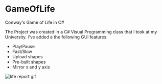 # GameOfLife
Conway's Game of Life in C#

The Project was created in a C# Visual Programming class that I took at my University. I've added a the following GUI features:
- Play/Pause
- Fast/Slow
- Upload shapes
- Pre-built shapes
- Mirror x and y axis

![life report gif](https://user-images.githubusercontent.com/12435168/28842261-316f7b2e-76ba-11e7-97a2-8e8283817c62.gif)
